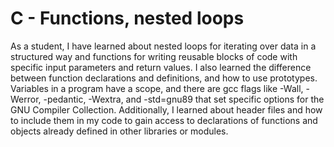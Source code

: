 # C - Functions, nested loops
As a student, I have learned about nested loops for iterating over data in a structured way and functions for writing reusable blocks of code with specific input parameters and return values. I also learned the difference between function declarations and definitions, and how to use prototypes. Variables in a program have a scope, and there are gcc flags like -Wall, -Werror, -pedantic, -Wextra, and -std=gnu89 that set specific options for the GNU Compiler Collection. Additionally, I learned about header files and how to include them in my code to gain access to declarations of functions and objects already defined in other libraries or modules.
